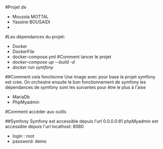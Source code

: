 #Projet de 
* Moussia MOTTAL
* Yassine BOUSAIDI
* 

#Les dépendances du projet:
- Docker
- DockerFile
- docker-compose.yml
#Comment lancer le projet 
- *docker-compose up --build -d*
- *docker run symfony*

##Comment cela fonctionne
Une image avec pour base la projet symfony est crée.
On orchestre ensuite le bon fonctionnement de symfony
les dépendances de symfony sont les suivantes pour être le plus à l'aise 
 - MariaDb
 - PhpMyadmin

#Comment accéder aux outils

##Symfony
Symfony est accessible depuis l'url 0.0.0.0:81
phpMyadmin est accessible depuis l'url localhost: 8080

- login : root
- password: demo

